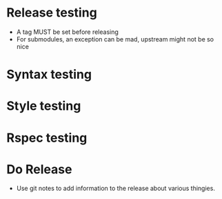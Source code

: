 # Release testing
* A tag MUST be set before releasing
* For submodules, an exception can be mad, upstream might not be so nice

# Syntax testing

# Style testing

# Rspec testing

# Do Release
* Use git notes to add information to the release about various thingies.
